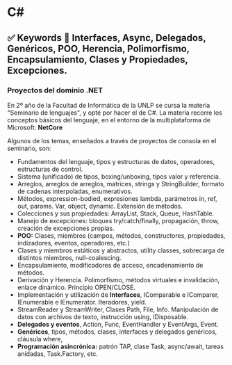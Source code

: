 # C#

## :white_check_mark: Keywords :key: Interfaces, Async, Delegados, Genéricos, POO, Herencia, Polimorfismo, Encapsulamiento, Clases y Propiedades, Excepciones.

### Proyectos del dominio .NET

En 2º año de la Facultad de Informática de la UNLP se cursa la materia "Seminario de lenguajes", y opté por hacer el de C#.
La materia recorre los conceptos básicos del lenguaje, en el entorno de la multiplataforma de Microsoft: **NetCore**

Algunos de los temas, enseñados a través de proyectos de consola en el seminario, son:
- Fundamentos del lenguaje, tipos y estructuras de datos, operadores, estructuras de control.
- Sistema (unificado) de tipos, boxing/unboxing, tipos valor y referencia. 
- Arreglos, arreglos de arreglos, matrices, strings y StringBuilder, formato de cadenas interpoladas, enumerativos.
- Métodos, expression-bodied, expresiones lambda, parámetros in, ref, out, params. Var, object, dynamic. Extensión de métodos.
- Colecciones y sus propiedades: ArrayList, Stack, Queue, HashTable.
- Manejo de excepciones: bloques try/catch/finally, propagación, throw, creación de excepciones propias.
- **POO:** Clases, miembros (campos, métodos, constructores, propiedades, indizadores, eventos, operadores, etc.)
- Clases y miembros estáticos y abstractos, utility classes, sobrecarga de distintos miembros, null-coalescing.
- Encapsulamiento, modificadores de acceso, encadenamiento de métodos.
- Derivación y Herencia. Polimorfismo, métodos virtuales e invalidación, enlace dinámico. Principio OPEN/CLOSE.
- Implementación y utilización de **Interfaces**, IComparable e IComparer, IEnumerable e IEnumerator. Iteradores, yield.
- StreamReader y StreamWriter, Clases Path, File, Info. Manipulación de datos con archivos de texto, instrucción using, IDisposable.
- **Delegados y eventos**, Action, Func, EventHandler y EventArgs, Event.
- **Genéricos**, tipos, métodos, clases, interfaces y delegados genéricos, cláusula where, 
- **Programación asincrónica:** patrón TAP, clase Task, async/await, tareas anidadas, Task.Factory, etc.
